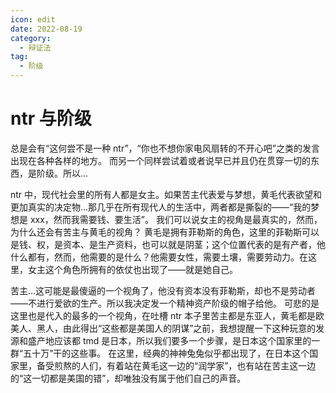 ```yaml
---
icon: edit
date: 2022-08-19
category:
  - 辩证法
tag:
  - 阶级
---
```


# ntr 与阶级

总是会有“这何尝不是一种 ntr”，“你也不想你家电风扇转的不开心吧”之类的发言出现在各种各样的地方。
而另一个同样尝试着或者说早已并且仍在贯穿一切的东西，是阶级。所以...

ntr 中，现代社会里的所有人都是女主。如果苦主代表爱与梦想，黄毛代表欲望和更加真实的决定物…那几乎在所有现代人的生活中，两者都是撕裂的——“我的梦想是 xxx，然而我需要钱、要生活”。
我们可以说女主的视角是最真实的，然而，为什么还会有苦主与黄毛的视角？
黄毛是拥有菲勒斯的角色，这里的菲勒斯可以是钱、权，是资本、是生产资料，也可以就是阴茎；这个位置代表的是有产者，他什么都有，然而，他需要的是什么？他需要女性，需要土壤，需要劳动力。在这里，女主这个角色所拥有的依仗也出现了——就是她自己。

苦主…这可能是最傻逼的一个视角了，他没有资本没有菲勒斯，却也不是劳动者——不进行爱欲的生产。所以我决定发一个精神资产阶级的帽子给他。
可悲的是这里也是代入的最多的一个视角，在吐槽 ntr 本子里苦主都是东亚人，黄毛都是欧美人、黑人，由此得出“这些都是美国人的阴谋”之前，我想提醒一下这种玩意的发源和盛产地应该都 tmd 是日本，所以我们要多一个步骤，是日本这个国家里的一群“五十万”干的这些事。
在这里，经典的神神兔兔似乎都出现了，在日本这个国家里，备受煎熬的人们，有着站在黄毛这一边的“润学家”，也有站在苦主这一边的“这一切都是美国的错”，却唯独没有属于他们自己的声音。
